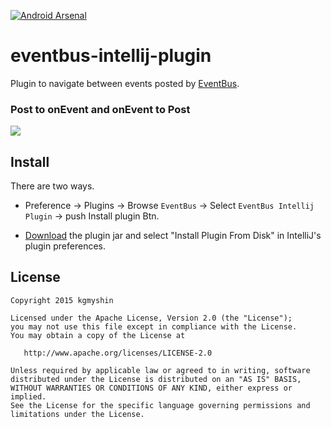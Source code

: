 [![Android Arsenal](https://img.shields.io/badge/Android%20Arsenal-eventbus--intellij--plugin-green.svg?style=flat)](https://android-arsenal.com/details/1/1948)

# eventbus-intellij-plugin

Plugin to navigate between events posted by [EventBus](https://github.com/greenrobot/EventBus).

### Post to onEvent and onEvent to Post

![](https://raw.githubusercontent.com/kgmyshin/eventbus-intellij-plugin/master/art/cap.gif)

## Install

There are two ways.

- Preference -> Plugins -> Browse `EventBus` -> Select `EventBus Intellij Plugin` -> push Install plugin Btn.

- [Download](https://github.com/kgmyshin/eventbus-intellij-plugin/raw/master/eventbus-intellij-plugin.jar) the plugin jar and select "Install Plugin From Disk" in IntelliJ's plugin preferences.



## License 

```
Copyright 2015 kgmyshin

Licensed under the Apache License, Version 2.0 (the "License");
you may not use this file except in compliance with the License.
You may obtain a copy of the License at

   http://www.apache.org/licenses/LICENSE-2.0

Unless required by applicable law or agreed to in writing, software
distributed under the License is distributed on an "AS IS" BASIS,
WITHOUT WARRANTIES OR CONDITIONS OF ANY KIND, either express or implied.
See the License for the specific language governing permissions and
limitations under the License.
```
